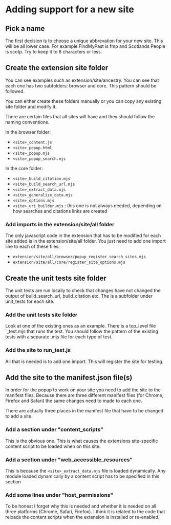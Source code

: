 # Adding support for a new site

## Pick a name

The first decision is to choose a unique abbrevation for your new site. This will be all lower case.
For example FindMyPast is fmp and Scotlands People is scotp. Try to keep it to 8 characters or less.

## Create the extension site folder

You can see examples such as extension/site/ancestry. You can see that each one has two subfolders: browser and core. This pattern should be followed.

You can either create these folders manually or you can copy any existing site folder and modify it.

There are certain files that all sites will have and they should follow the naming conventions.

In the browser folder:
- `<site>_content.js`
- `<site>_popup.html`
- `<site>_popup.mjs`
- `<site>_popup_search.mjs`

In the core folder:
- `<site>_build_citation.mjs`
- `<site>_build_search_url.mjs`
- `<site>_extract_data.mjs`
- `<site>_generalize_data.mjs`
- `<site>_options.mjs`
- `<site>_uri_builder.mjs` : this one is not always needed, depending on how searches and citations links are created

### Add imports in the extension/site/all folder

The only javascript code in the extension that has to be modified for each site added is in the extension/site/all folder. You just need to add one import line to each of these files:

- `extension/site/all/browser/popup_register_search_sites.mjs`
- `extension/site/all/core/register_site_options.mjs`

## Create the unit tests site folder

The unit tests are run locally to check that changes have not changed the output of build_search_url, build_citation etc.
The is a subfolder under unit_tests for each site.

### Add the unit tests site folder

Look at one of the existing ones as an example. There is a top_level file `<site>_test.mjs that runs the test. You should follow the pattern of the existing tests with a separate .mjs file for each type of test.

### Add the site to run_test.js

All that is needed is to add one import. This will register the site for testing.

## Add the site to the manifest.json file(s)

In order for the popup to work on your site you need to add the site to the manifest files. Because there are three different manifest files (for Chrome, Firefox and Safari) the same changes need to made to each one.

There are actually three places in the manifest file that have to be changed to add a site.

### Add a section under "content_scripts"

This is the obvious one. This is what causes the extensions site-specific content script to be loaded when on this site.

### Add a section under "web_accessible_resources"

This is because the `<site>_extract_data.mjs` file is loaded dynamically. Any module loaded dynamically by a content script has to be specified in this section

### Add some lines under "host_permissions"

To be honest I forget why this is needed and whether it is needed on all three platforms (Chrome, Safari, Firefox). I think it is related to the code that reloads the content scripts when the extension is installed or re-enabled.



